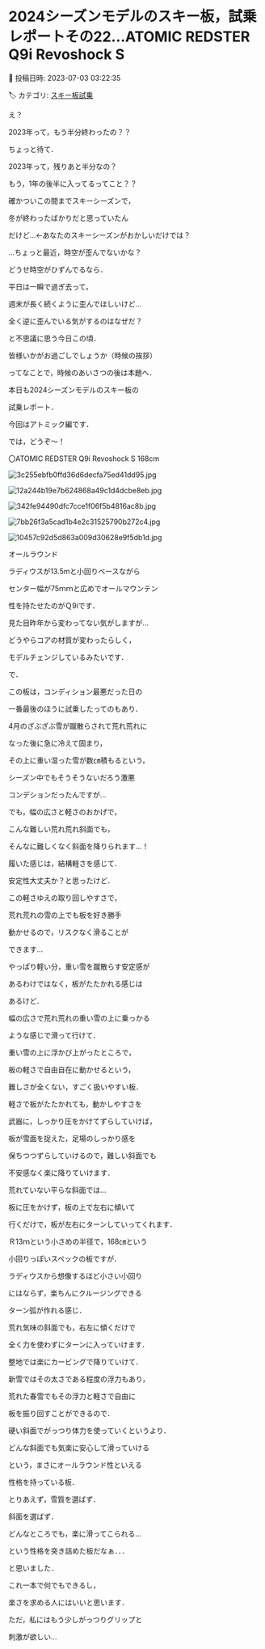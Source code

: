 # 2024シーズンモデルのスキー板，試乗レポートその22…ATOMIC REDSTER Q9i Revoshock S

📅 投稿日時: 2023-07-03 03:22:35

🏷️ カテゴリ: [スキー板試乗](c0bd8048615710cee890e403a36cc9a2b.md)

え？


2023年って，もう半分終わったの？？


ちょっと待て．


2023年って，残りあと半分なの？


もう，1年の後半に入ってるってこと？？





確かついこの間までスキーシーズンで，


冬が終わったばかりだと思っていたん


だけど…←あなたのスキーシーズンがおかしいだけでは？





…ちょっと最近，時空が歪んでないかな？





どうせ時空がひずんでるなら．


平日は一瞬で過ぎ去って，


週末が長く続くように歪んでほしいけど…


全く逆に歪んでいる気がするのはなぜだ？


と不思議に思う今日この頃．


皆様いかがお過ごしでしょうか（時候の挨拶）





ってなことで，時候のあいさつの後は本題へ．





本日も2024シーズンモデルのスキー板の


試乗レポート．


今回はアトミック編です．


では，どうぞ～！[]()





〇ATOMIC REDSTER Q9i Revoshock S 168cm







![3c255ebfb0ffd36d6decfa75ed41dd95.jpg](images/3c255ebfb0ffd36d6decfa75ed41dd95.jpg)









![12a244b19e7b624868a49c1d4dcbe8eb.jpg](images/12a244b19e7b624868a49c1d4dcbe8eb.jpg)









![342fe94490dfc7cce1f06f5b4816ac8b.jpg](images/342fe94490dfc7cce1f06f5b4816ac8b.jpg)









![7bb26f3a5cad1b4e2c31525790b272c4.jpg](images/7bb26f3a5cad1b4e2c31525790b272c4.jpg)









![10457c92d5d863a009d30628e9f5db1d.jpg](images/10457c92d5d863a009d30628e9f5db1d.jpg)







オールラウンド





ラディウスが13.5mと小回りベースながら


センター幅が75ｍｍと広めでオールマウンテン


性を持たせたのがＱ9iです．





見た目昨年から変わってない気がしますが…


どうやらコアの材質が変わったらしく，


モデルチェンジしているみたいです．





で．


この板は，コンディション最悪だった日の


一番最後のほうに試乗したってのもあり．


4月のざぶざぶ雪が蹴散らされて荒れ荒れに


なった後に急に冷えて固まり，


その上に重い湿った雪が数㎝積もるという，


シーズン中でもそうそうないだろう激悪


コンデションだったんですが…





でも，幅の広さと軽さのおかげで，


こんな難しい荒れ荒れ斜面でも，


そんなに難しくなく斜面を降りられます…！





履いた感じは，結構軽さを感じて．


安定性大丈夫か？と思ったけど．


この軽さゆえの取り回しやすさで，


荒れ荒れの雪の上でも板を好き勝手


動かせるので，リスクなく滑ることが


できます…





やっぱり軽い分，重い雪を蹴散らす安定感が


あるわけではなく，板がたたかれる感じは


あるけど．


幅の広さで荒れ荒れの重い雪の上に乗っかる


ような感じで滑って行けて．


重い雪の上に浮かび上がったところで，


板の軽さで自由自在に動かせるという，


難しさが全くない，すごく扱いやすい板．





軽さで板がたたかれても，動かしやすさを


武器に，しっかり圧をかけてずらしていけば，


板が雪面を捉えた，足場のしっかり感を


保ちつつずらしていけるので，難しい斜面でも


不安感なく楽に降りていけます．





荒れていない平らな斜面では…


板に圧をかけず，板の上で左右に傾いて


行くだけで，板が左右にターンしていってくれます．


Ｒ13ｍという小さめの半径で，168㎝という


小回りっぽいスペックの板ですが．


ラディウスから想像するほど小さい小回り


にはならず，楽ちんにクルージングできる


ターン弧が作れる感じ．





荒れ気味の斜面でも，右左に傾くだけで


全く力を使わずにターンに入っていけます．





整地では楽にカービングで降りていけて．


新雪ではその太さである程度の浮力もあり，


荒れた春雪でもその浮力と軽さで自由に


板を振り回すことができるので．





硬い斜面でがっつり体力を使っていくというより．


どんな斜面でも気楽に安心して滑っていける


という，まさにオールラウンド性といえる


性格を持っている板．





とりあえず，雪質を選ばず．


斜面を選ばず．


どんなところでも，楽に滑ってこられる…


という性格を突き詰めた板だなぁ．．．


と思いました．





これ一本で何でもできるし，


楽さを求める人にはいいと思います．





ただ，私にはもう少しがっつりグリップと


刺激が欲しい…
